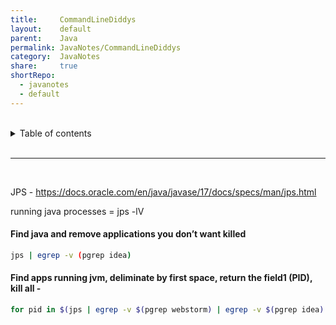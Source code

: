 ```yaml
---
title:     CommandLineDiddys    
layout:    default    
parent:    Java    
permalink: JavaNotes/CommandLineDiddys    
category:  JavaNotes    
share:     true    
shortRepo:  
  - javanotes  
  - default    
---
```

  
  
<br/>  
  
<details markdown="block">        
<summary>        
Table of contents        
</summary>        
{: .text-delta }        
1. TOC        
{:toc}        
</details>        
  
<br/>        
  
***        
  
<br/>        
  
JPS - https://docs.oracle.com/en/java/javase/17/docs/specs/man/jps.html  
  
running java processes = jps -lV  
  
#### Find java and remove applications you don’t want killed  
  
```bash  
jps | egrep -v (pgrep idea)  
```  
  
#### Find apps running jvm, deliminate by first space, return the field1 (PID), kill all -  
  
```bash  
for pid in $(jps | egrep -v $(pgrep webstorm) | egrep -v $(pgrep idea)| egrep -v $(pgrep jps) | cut -d' ' -f1); do kill -9 $pid; done  
```